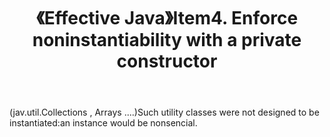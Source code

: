 ﻿---
title: 《Effective Java》Item4. Enforce noninstantiability with a private constructor
categories :
- 技术
tags :
- Java
- Effective Java
---

(jav.util.Collections , Arrays ....)Such utility classes were not designed to be instantiated:an instance would be nonsencial.




